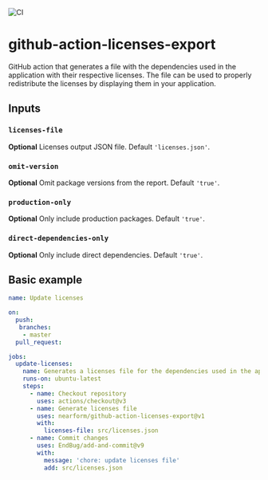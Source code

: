 ![CI](https://github.com/nearform/github-action-licenses-export/actions/workflows/ci.yml/badge.svg?event=push)

# github-action-licenses-export

GitHub action that generates a file with the dependencies used in the application with their respective licenses. The file can be used to properly redistribute the licenses by displaying them in your application.

## Inputs

### `licenses-file`

**Optional** Licenses output JSON file. Default `'licenses.json'`.

### `omit-version`

**Optional** Omit package versions from the report. Default `'true'`.

### `production-only`

**Optional** Only include production packages. Default `'true'`.

### `direct-dependencies-only`

**Optional** Only include direct dependencies. Default `'true'`.

## Basic example

```yaml
name: Update licenses

on:
  push:
   branches:
    - master
  pull_request:

jobs:
  update-licenses:
    name: Generates a licenses file for the dependencies used in the application and commits the changes
    runs-on: ubuntu-latest
    steps:
      - name: Checkout repository
        uses: actions/checkout@v3
      - name: Generate licenses file
        uses: nearform/github-action-licenses-export@v1
        with:
          licenses-file: src/licenses.json
      - name: Commit changes
        uses: EndBug/add-and-commit@v9
        with:
          message: 'chore: update licenses file'
          add: src/licenses.json
```
